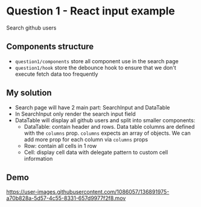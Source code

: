 # Question 1 - React input example
Search github users
## Components structure

- `question1/components` store all component use in the search page
- `question1/hook` store the debounce hook to ensure that we don't execute fetch data too frequently

## My solution

- Search page will have 2 main part: SearchInput and DataTable
- In SearchInput only render the search input field
- DataTable will display all github users and split into smaller components:
  - DataTable: contain header and rows. Data table columns are defined with the `columns` prop. `columns` expects an array of objects. We can add more prop for each column via `columns` props
  - Row: contain all cells in 1 row
  - Cell: display cell data with delegate pattern to custom cell information

## Demo


https://user-images.githubusercontent.com/1086057/136891975-a70b828a-5d57-4c55-8331-657d9977f2f8.mov
